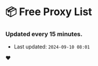 # :package: Free Proxy List
### Updated every 15 minutes.

- Last updated: `2024-09-10 08:01`

:heart:
